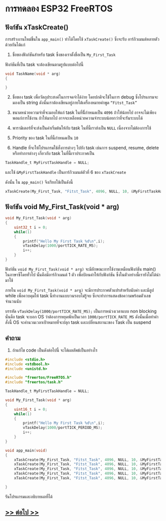 # การทดลอง ESP32 FreeRTOS 
##  ฟังก์ชัน xTaskCreate()

การสร้างงานใหม่ขึ้นใน `app_main()` ทำได้โดยใช้ `xTaskCreate()` ซึ่งจะรับ อาร์กิวเมนต์หลายตัวด้วยกันได้แก่

1. ชื่อของฟังก์ชันสำหรับ task ซึ่งของเราตั้งชื่อเป็น `My_First_Task`

ฟังก์ชันที่เป็น task จะต้องเขียนตามรูปแบบต่อไปนี้

```c
void TaskName(void * arg)
{

}
```

2. ชื่อของ task เพื่อวัตถุประสงค์ในการจดจำได้ง่าย โดยปกติจะใช้ในการ debug  ซึ่งโปรแกรมจะมองเป็น string ดังนั้นเราต้องเขียนอยู่ภายใต้เครื่องหมายคำพูด `“Fitst_Task”`

3. ขนาดหน่วยความจำที่จะมอบให้แก่ task ในที่นี่้กำหนดเป็น `4096` ถ้าให้น้อยไป อาจจะไม่เพียงพอแก่การใช้งาน ถ้าให้มากไป อาจจะเหลือหน่วยความจำระบบน้อยกว่าที่จะรันระบบได้ 

4. พารามิเตอร์ที่จะส่งเป็นค่าเริ่มต้นให้กับ task ในที่นี้เราส่งเป็น `NULL` เนื่องจากไม่ต้องการใช้ 

5. Priority ของ task ในที่นี้กำหนดเป็น `10`

6. Handle ที่จะให้โปรแกรมใช้สั่งการต่างๆ ไปยัง task เช่นการ  suspend, resume, delete หรือทำการต่างๆ เกี่ยวกับ task ในที่นี้เราประกาศเป็น 

```c
TaskHandle_t MyFirstTaskHandle = NULL;
```
และใช้ `&MyFirstTaskHandle` เป็นอาร์กิวเมนต์ตัวที่ 6 ของ `xTaskCreate`


ดังนั้น ใน `app_main()`  จึงเรียกใช้เป็นดังนี้ 

```c
xTaskCreate(My_First_Task, "Fitst_Task", 4096, NULL, 10, &MyFirstTaskHandle);
```

##  ฟังก์ชัน void My_First_Task(void * arg)

```c
void My_First_Task(void * arg)
{
	uint32_t i = 0;
	while(1)
	{
		printf("Hello My First Task %d\n",i);
		vTaskDelay(1000/portTICK_RATE_MS);
		i++;
	}
}
```


ฟังก์ชัน `void My_First_Task(void * arg)` จะมีลักษณะการใช้งานเหมือนฟังก์ชัน main() ในภาษาซีโดยทั่วไป นั้นคือมีอาร์กิวเมนต์ 1 ตัว เพื่อป้อนค่าให้กับฟังก์ชัน ซึ่งในตัวอย่างนี้เรายังไม่ได้นำมาใช้

ภายใน `void My_First_Task(void * arg)` จะมีการประกาศตัวแปรสำหรับนับค่า และมีลูป while เพื่อควบคุมให้ task นี้ทำงานแบบวนรอบไม่รู้จบ ซึ่งจะทำการแสดงข้อความพร้อมตัวเลขจำนวนนับ 

บรรทัด `vTaskDelay(1000/portTICK_RATE_MS);`  เป็นการหน่วงเวลาแบบ non blocking นั่นคือ task จะบอก OS ว่าต้องการหยุดพักเป็นเวลา `1000/portTICK_RATE_MS` ดังนั้นเมื่อทำคำสั่งนี้ OS จะคำนวนเวลาเป้าหมายที่จะปลุก task และเปลี่ยนสถานะของ Task เป็น suspend 



## คำถาม 
1. ถ้าแก้ไข code เป็นดังต่อไปนี้ จะได้ผลลัพธ์เป็นอย่างไร

```c
#include <stdio.h>
#include <stdbool.h>
#include <unistd.h>

#include "freertos/FreeRTOS.h"
#include "freertos/task.h"

TaskHandle_t MyFirstTaskHandle = NULL;

void My_First_Task(void * arg)
{
	uint16_t i = 0;
	while(1)
	{
		printf("Hello My First Task %d\n",i);
		vTaskDelay(1000/portTICK_PERIOD_MS);
		i++;
	}
}

void app_main(void)
{
	xTaskCreate(My_First_Task, "Fitst_Task", 4096, NULL, 10, &MyFirstTaskHandle);
	xTaskCreate(My_First_Task, "Fitst_Task", 4096, NULL, 10, &MyFirstTaskHandle);
	xTaskCreate(My_First_Task, "Fitst_Task", 4096, NULL, 10, &MyFirstTaskHandle);
	xTaskCreate(My_First_Task, "Fitst_Task", 4096, NULL, 10, &MyFirstTaskHandle);
	xTaskCreate(My_First_Task, "Fitst_Task", 4096, NULL, 10, &MyFirstTaskHandle);

}

```
รันโปรแกรมและอธิบายผลที่ได้ 



## [>> ต่อไป >>](./ESP32-FreeRTOS-Labsheet-3.md) 
